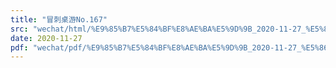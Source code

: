 ```yaml
---
title: "冒刺桌游No.167"
src: "wechat/html/%E9%85%B7%E5%84%BF%E8%AE%BA%E5%9D%9B_2020-11-27_%E5%86%92%E5%88%BA%E6%A1%8C%E6%B8%B8No.167.html"
date: 2020-11-27
pdf: "wechat/pdf/%E9%85%B7%E5%84%BF%E8%AE%BA%E5%9D%9B_2020-11-27_%E5%86%92%E5%88%BA%E6%A1%8C%E6%B8%B8No.167.pdf"
---
```

